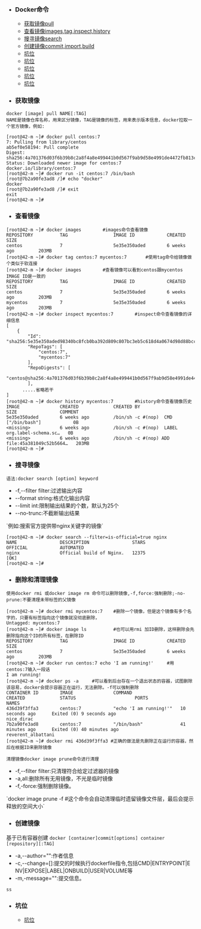 + ### Docker命令
    + [获取镜像pull](#获取镜像)
    + [查看镜像images,tag,inspect,history](#查看镜像)
    + [搜寻镜像search](#搜寻镜像)
    + [创建镜像commit,import,build](#创建镜像)
    + [坑位](#坑位)
    + [坑位](#坑位)
    + [坑位](#坑位)
    + [坑位](#坑位)
    + [坑位](#坑位)	
+ ### 获取镜像
`docker [image] pull NAME[:TAG]`   
`NAME是镜像仓库名称，用来区分镜像，TAG是镜像的标签，用来表示版本信息，docker拉取一个官方镜像，例如:`   
```
[root@42-m ~]# docker pull centos:7
7: Pulling from library/centos
ab5ef0e58194: Pull complete 
Digest: sha256:4a701376d03f6b39b8c2a8f4a8e499441b0d567f9ab9d58e4991de4472fb813c
Status: Downloaded newer image for centos:7
docker.io/library/centos:7
[root@42-m ~]# docker run -it centos:7 /bin/bash
[root@7b2a90fe3ad8 /]# echo "docker"
docker
[root@7b2a90fe3ad8 /]# exit
exit
[root@42-m ~]# 
```
+ ### 查看镜像
```
[root@42-m ~]# docker images		#images命令查看镜像
REPOSITORY          TAG                 IMAGE ID            CREATED             SIZE
centos              7                   5e35e350aded        6 weeks ago         203MB
[root@42-m ~]# docker tag centos:7 mycentos:7		#使用tag命令给镜像做个类似于软连接
[root@42-m ~]# docker images		#查看镜像可以看到centos跟mycentos IMAGE ID是一致的
REPOSITORY          TAG                 IMAGE ID            CREATED             SIZE
centos              7                   5e35e350aded        6 weeks ago         203MB
mycentos            7                   5e35e350aded        6 weeks ago         203MB
[root@42-m ~]# docker inspect mycentos:7		#inspect命令查看镜像的详细信息
[
    {
        "Id": "sha256:5e35e350aded98340bc8fcb0ba392d809c807bc3eb5c618d4a0674d98d88bccd",
        "RepoTags": [
            "centos:7",
            "mycentos:7"
        ],
        "RepoDigests": [
            "centos@sha256:4a701376d03f6b39b8c2a8f4a8e499441b0d567f9ab9d58e4991de4472fb813c"
        ],
      .....省略若干
]
[root@42-m ~]# docker history mycentos:7		#history命令查看镜像历史
IMAGE               CREATED             CREATED BY                                      SIZE                COMMENT
5e35e350aded        6 weeks ago         /bin/sh -c #(nop)  CMD ["/bin/bash"]            0B                  
<missing>           6 weeks ago         /bin/sh -c #(nop)  LABEL org.label-schema.sc…   0B                  
<missing>           6 weeks ago         /bin/sh -c #(nop) ADD file:45a381049c52b5664…   203MB               
[root@42-m ~]# 
```
+ ### 搜寻镜像
`语法:docker search [option] keyword`   
<ul>
  <li>-f,--filter filter:过滤输出内容</li>
  <li>--format string:格式化输出内容</li>
  <li>--limit int:限制输出结果的个数，默认为25个</li>
  <li>--no-trunc:不截断输出结果</li>
</ul>
`例如:搜索官方提供带nginx关键字的镜像`  

```
[root@42-m ~]# docker search --filter=is-official=true nginx
NAME                DESCRIPTION                STARS               OFFICIAL            AUTOMATED
nginx               Official build of Nginx.   12375               [OK]                
[root@42-m ~]# 
```
+ ### 删除和清理镜像
`使用docker rmi 或docker image rm 命令可以删除镜像,-f,force:强制删除;-no-prune:不要清理未带标签的父镜像`
```
[root@42-m ~]# docker rmi mycentos:7	#删除一个镜像，但是这个镜像有多个名字的，只要有标签指向这个镜像就没彻底删除，
Untagged: mycentos:7
[root@42-m ~]# docker image ls			#也可以用rmi 加ID删除，这样删除会先删除指向这个ID的所有标签，在删除ID
REPOSITORY          TAG                 IMAGE ID            CREATED             SIZE
centos              7                   5e35e350aded        6 weeks ago         203MB
[root@42-m ~]# docker run centos:7 echo 'I am running!'		#用centos:7输入一段话
I am running!
[root@42-m ~]# docker ps -a 	#可以看到后台存在一个退出状态的容器，试图删除该容易，docker会提示容器正在运行，无法删除。-f可以强制删除
CONTAINER ID        IMAGE               COMMAND                  CREATED             STATUS                      PORTS               NAMES
436d39f3ffa3        centos:7            "echo 'I am running!'"   10 seconds ago      Exited (0) 9 seconds ago                        nice_dirac
7b2a90fe3ad8        centos:7            "/bin/bash"              41 minutes ago      Exited (0) 40 minutes ago                       reverent_albattani
[root@42-m ~]# docker rmi 436d39f3ffa3 #正确的做法是先删除正在运行的容器，然后在根据ID来删除镜像
```
`清理镜像docker image prune命令进行清理`
<ul>
  <li>-f,--filter filter:只清理符合给定过滤器的镜像</li>
  <li>-a,all:删除所有无用镜像，不光是临时镜像</li>
  <li>-f,-force:强制删除镜像。</li>
</ul>
`docker image prune -f #这个命令会自动清理临时遗留镜像文件层，最后会提示释放的空间大小`  

+ ### 创建镜像
基于已有容器创建
`docker [container]commit[options] container [repository][:TAG]`  
<ul>
  <li>-a,--author="":作者信息</li>
  <li>-c,--change=[]:提交的时候执行dockerfile指令,包括CMD|ENTRYPOINT|E NV|EXPOSE|LABEL|ONBUILD|USER|VOLUME等</li>
  <li>-m,-message="":提交信息。</li>
</ul>

```
ss
```

	




	
+ ### 坑位
    + [坑位](https://github.com/Kiaccumulation/blob/Docker/docker%E5%AE%89%E8%A3%85.md)
	
	
	